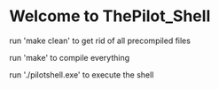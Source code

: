 # Welcome to ThePilot_Shell

run 'make clean' to get rid of all precompiled files

run 'make' to compile everything

run './pilotshell.exe' to execute the shell


